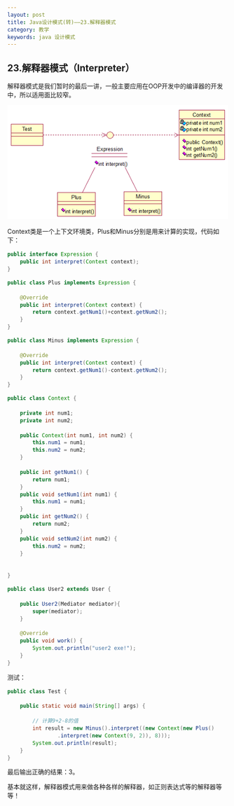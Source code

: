 ```yaml
---
layout: post
title: Java设计模式(转)——23.解释器模式
category: 教学
keywords: java 设计模式
---
```


## 23.解释器模式（Interpreter）

解释器模式是我们暂时的最后一讲，一般主要应用在OOP开发中的编译器的开发中，所以适用面比较窄。

<img src="/assets/img/0034.png">

Context类是一个上下文环境类，Plus和Minus分别是用来计算的实现，代码如下：

``` java
public interface Expression {
	public int interpret(Context context);
}
```

``` java
public class Plus implements Expression {

	@Override
	public int interpret(Context context) {
		return context.getNum1()+context.getNum2();
	}
}
```

``` java
public class Minus implements Expression {

	@Override
	public int interpret(Context context) {
		return context.getNum1()-context.getNum2();
	}
}
```

``` java
public class Context {
	
	private int num1;
	private int num2;
	
	public Context(int num1, int num2) {
		this.num1 = num1;
		this.num2 = num2;
	}
	
	public int getNum1() {
		return num1;
	}
	public void setNum1(int num1) {
		this.num1 = num1;
	}
	public int getNum2() {
		return num2;
	}
	public void setNum2(int num2) {
		this.num2 = num2;
	}
	
	
}
```

``` java
public class User2 extends User {

	public User2(Mediator mediator){
		super(mediator);
	}
	
	@Override
	public void work() {
		System.out.println("user2 exe!");
	}
}
```

测试：

``` java
public class Test {

	public static void main(String[] args) {

		// 计算9+2-8的值
		int result = new Minus().interpret((new Context(new Plus()
				.interpret(new Context(9, 2)), 8)));
		System.out.println(result);
	}
}
```

最后输出正确的结果：3。

基本就这样，解释器模式用来做各种各样的解释器，如正则表达式等的解释器等等！
